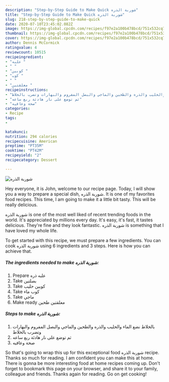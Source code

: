 ```yaml
---
description: "Step-by-Step Guide to Make Quick شوربة الذره"
title: "Step-by-Step Guide to Make Quick شوربة الذره"
slug: 218-step-by-step-guide-to-make-quick
date: 2020-07-10T23:45:02.082Z
image: https://img-global.cpcdn.com/recipes/f97e2a100b478bcd/751x532cq70/الصورة-الرئيسية-لوصفةشوربة-الذره.jpg
thumbnail: https://img-global.cpcdn.com/recipes/f97e2a100b478bcd/751x532cq70/الصورة-الرئيسية-لوصفةشوربة-الذره.jpg
cover: https://img-global.cpcdn.com/recipes/f97e2a100b478bcd/751x532cq70/الصورة-الرئيسية-لوصفةشوربة-الذره.jpg
author: Dennis McCormick
ratingvalue: 4
reviewcount: 10515
recipeingredient:
- "علبه "
- " "
- "كوبين "
- "كوب "
- " "
- "معلقتين "
recipeinstructions:
- "بالخلاط نضع الماء والحليب والذره والطحين والماجي والبصل المفروم والبهارات وتضرب بالخلاط"
- "ثم توضع على نار هادئة ربع ساعه"
- "صحة وعافيه"
categories:
- Recipe
tags:
- 

katakunci:  
nutrition: 294 calories
recipecuisine: American
preptime: "PT35M"
cooktime: "PT42M"
recipeyield: "2"
recipecategory: Dessert

---
```



![شوربة الذره](https://img-global.cpcdn.com/recipes/f97e2a100b478bcd/751x532cq70/الصورة-الرئيسية-لوصفةشوربة-الذره.jpg)

Hey everyone, it is John, welcome to our recipe page. Today, I will show you a way to prepare a special dish, شوربة الذره. It is one of my favorites food recipes. This time, I am going to make it a little bit tasty. This will be really delicious.



شوربة الذره is one of the most well liked of recent trending foods in the world. It's appreciated by millions every day. It's easy, it's fast, it tastes delicious. They're fine and they look fantastic. شوربة الذره is something that I have loved my whole life.


To get started with this recipe, we must prepare a few ingredients. You can cook شوربة الذره using 6 ingredients and 3 steps. Here is how you can achieve that.

<!--inarticleads1-->

##### The ingredients needed to make شوربة الذره:

1. Prepare علبه ذره
1. Take  بصلتين
1. Take كوبين حليب
1. Take كوب ماء
1. Take  ماجي
1. Make ready معلقتين طحين




<!--inarticleads2-->

##### Steps to make شوربة الذره:

1. بالخلاط نضع الماء والحليب والذره والطحين والماجي والبصل المفروم والبهارات وتضرب بالخلاط
1. ثم توضع على نار هادئة ربع ساعه
1. صحة وعافيه




So that's going to wrap this up for this exceptional food شوربة الذره recipe. Thanks so much for reading. I am confident you can make this at home. There is gonna be more interesting food at home recipes coming up. Don't forget to bookmark this page on your browser, and share it to your family, colleague and friends. Thanks again for reading. Go on get cooking!
